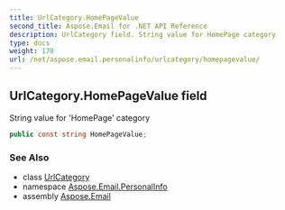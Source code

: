 ```yaml
---
title: UrlCategory.HomePageValue
second_title: Aspose.Email for .NET API Reference
description: UrlCategory field. String value for HomePage category
type: docs
weight: 170
url: /net/aspose.email.personalinfo/urlcategory/homepagevalue/
---
```

## UrlCategory.HomePageValue field

String value for 'HomePage' category

```csharp
public const string HomePageValue;
```

### See Also

* class [UrlCategory](../)
* namespace [Aspose.Email.PersonalInfo](../../urlcategory/)
* assembly [Aspose.Email](../../../)


